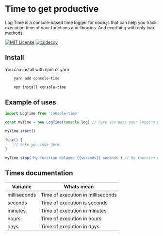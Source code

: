 # Time to get productive

Log Time is a console-based time logger for node.js that can help you track execution time of your functions and libraries. And everthing with only two methods.

[![MIT License](https://img.shields.io/badge/License-MIT-green.svg)](https://choosealicense.com/licenses/mit/)
[![codecov](https://codecov.io/gh/Joao208/didactic-parakeet/branch/main/graph/badge.svg?token=CCI03J2T00)](https://codecov.io/gh/Joao208/didactic-parakeet)

## Install

You can install with npm or yarn

```bash
    yarn add console-time
```

```bash
    npm install console-time
```

## Example of uses

```javascript
import LogTime from 'console-time'

const myTime = new LogTime(console.log) // here you pass your logging method, and can do anything

myTime.start()

func() {
    // make you code here
}

myTime.stop('My function delayed {{seconds}} seconds') // My function delayed 2 seconds
```

## Times documentation

| Variable     | Whats mean                        |
| ------------ | --------------------------------- |
| milliseconds | Time of execution in milliseconds |
| seconds      | Time of execution is seconds      |
| minutes      | Time of execution in minutes      |
| hours        | Time of execution in hours        |
| days         | Time of execution in days         |
